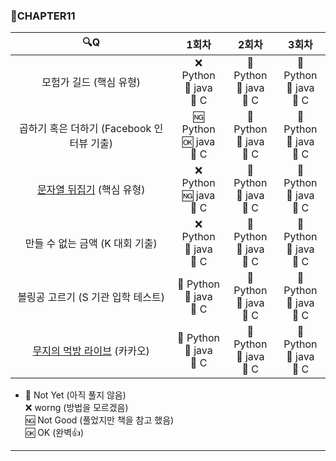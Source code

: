 ### :page_with_curl:CHAPTER11

|                                                   :mag:Q                                                    |                                          1회차                                          |                                          2회차                                          |                                          3회차                                          |
| :---------------------------------------------------------------------------------------------------------: | :-------------------------------------------------------------------------------------: | :-------------------------------------------------------------------------------------: | :-------------------------------------------------------------------------------------: |
|                                           모험가 길드 (핵심 유형)                                           |         :x: Python<br/> :black_square_button: java<br/> :black_square_button: C         | :black_square_button: Python<br/>:black_square_button: java<br/>:black_square_button: C | :black_square_button: Python<br/>:black_square_button: java<br/>:black_square_button: C |
|                                  곱하기 혹은 더하기 (Facebook 인터뷰 기출)                                  |                  :ng: Python<br/>:ok: java<br/>:black_square_button: C                  | :black_square_button: Python<br/>:black_square_button: java<br/>:black_square_button: C | :black_square_button: Python<br/>:black_square_button: java<br/>:black_square_button: C |
|                [문자열 뒤집기](https://www.acmicpc.net/problem/1439 "백준 링크") (핵심 유형)                |                  :x: Python<br/>:ng: java<br/>:black_square_button: C                   | :black_square_button: Python<br/>:black_square_button: java<br/>:black_square_button: C | :black_square_button: Python<br/>:black_square_button: java<br/>:black_square_button: C |
|                                       만들 수 없는 금액 (K 대회 기출)                                       |          :x: Python<br/>:black_square_button: java<br/>:black_square_button: C          | :black_square_button: Python<br/>:black_square_button: java<br/>:black_square_button: C | :black_square_button: Python<br/>:black_square_button: java<br/>:black_square_button: C |
|                                     볼링공 고르기 (S 기관 입학 테스트)                                      | :black_square_button: Python<br/>:black_square_button: java<br/>:black_square_button: C | :black_square_button: Python<br/>:black_square_button: java<br/>:black_square_button: C | :black_square_button: Python<br/>:black_square_button: java<br/>:black_square_button: C |
| [무지의 먹방 라이브](https://programmers.co.kr/learn/courses/30/lessons/42891 "프로그래머스 링크") (카카오) | :black_square_button: Python<br/>:black_square_button: java<br/>:black_square_button: C | :black_square_button: Python<br/>:black_square_button: java<br/>:black_square_button: C | :black_square_button: Python<br/>:black_square_button: java<br/>:black_square_button: C |

- :black_square_button: Not Yet (아직 풀지 않음)<br/>
  :x: worng (방법을 모르겠음)<br/>
  :ng: Not Good (풀었지만 책을 참고 했음)<br/>
  :ok: OK (완벽:+1:)<br/>

---
